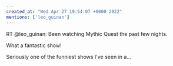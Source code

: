 ```yaml
---
created_at: "Wed Apr 27 19:54:07 +0000 2022"
mentions: ['leo_guinan']
---
```


RT @leo_guinan: Been watching Mythic Quest the past few nights.

What a fantastic show!

Seriously one of the funniest shows I've seen in a…
